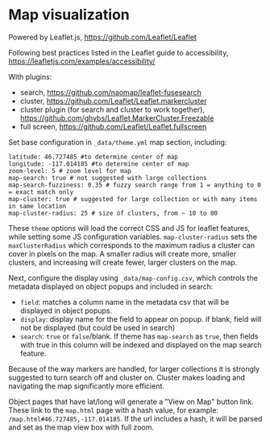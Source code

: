 # Map visualization

Powered by Leaflet.js, https://github.com/Leaflet/Leaflet

Following best practices listed in the Leaflet guide to accessibility, https://leafletjs.com/examples/accessibility/

With plugins: 

- search, https://github.com/naomap/leaflet-fusesearch
- cluster, https://github.com/Leaflet/Leaflet.markercluster
- cluster plugin (for search and cluster to work together), https://github.com/ghybs/Leaflet.MarkerCluster.Freezable
- full screen, https://github.com/Leaflet/Leaflet.fullscreen

Set base configuration in `_data/theme.yml` map section, including:

```
latitude: 46.727485 #to determine center of map
longitude: -117.014185 #to determine center of map
zoom-level: 5 # zoom level for map 
map-search: true # not suggested with large collections
map-search-fuzziness: 0.35 # fuzzy search range from 1 = anything to 0 = exact match only
map-cluster: true # suggested for large collection or with many items in same location
map-cluster-radius: 25 # size of clusters, from ~ 10 to 80
```

These `theme` options will load the correct CSS and JS for leaflet features, while setting some JS configuration variables. 
`map-cluster-radius` sets the `maxClusterRadius` which corresponds to the maximum radius a cluster can cover in pixels on the map.
A smaller radius will create more, smaller clusters, and increasing will create fewer, larger clusters on the map.

Next, configure the display using `_data/map-config.csv`, which controls the metadata displayed on object popups and included in search:

- `field`: matches a column name in the metadata csv that will be displayed in object popups.
- `display`: display name for the field to appear on popup. if blank, field will not be displayed (but could be used in search)
- `search`: `true` or `false`/blank. If theme has `map-search` as `true`, then fields with true in this column will be indexed and displayed on the map search feature.

Because of the way markers are handled, for larger collections it is strongly suggested to turn search off and cluster on.
Cluster makes loading and navigating the map significantly more efficient.

Object pages that have lat/long will generate a "View on Map" button link. 
These link to the `map.html` page with a hash value, for example: 
`/map.html#46.727485,-117.014185`.
If the url includes a hash, it will be parsed and set as the map view box with full zoom.
